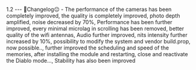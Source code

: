  1.2 --- 🦖Changelog😐 - The performance of the cameras has been completely improved, the quality is completely improved, photo depth amplified, noise decreased by 70%, Performance has been further improved, every minimal microlag in scrolling has been removed, better quality of the wifi antennas, Audio further improved, nits intensity further increased by 10%, possibility to modify the system and vendor build.prop, now possible.., further improved the scheduling and speed of the memories, after installing the module and restarting, close and reactivate the Diablo mode...,  Stability has also been improved